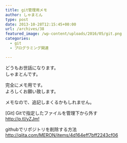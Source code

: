 ```yaml
---
title: git管理用メモ
author: しゃまとん
type: post
date: 2013-10-28T12:15:45+00:00
url: /archives/38
featured_image: /wp-content/uploads/2016/05/git.png
categories:
  - git
  - プログラミング関連

---
```

どうもお世話になります。  
しゃまとんです。

完全にメモ用です。  
よろしくお願い致します。

メモなので、追記しまくるかもしれません。

<!--more-->

[Git] Gitで指定したファイルを管理下から外す  
<http://p.tl/yZJm!>

githubでリポジトリを削除する方法  
<http://qiita.com/MERON/items/4d164eff7bff2243cf06>